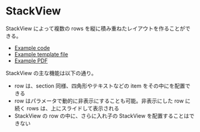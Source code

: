 # StackView

StackView によって複数の rows を縦に積み重ねたレイアウトを作ることができる。

- [Example code](test_section_report_stack_view.rb)
- [Example template file](template.tlf)
- [Example PDF](expect.pdf)

StackView の主な機能は以下の通り。

- row は、section 同様、四角形やテキストなどの item をその中にを配置できる
- row はパラメータで動的に非表示にすることも可能。非表示にした row に続く rows は、上にスライドして表示される
- StackView の row の中に、さらに入れ子の StackView を配置することはできない
